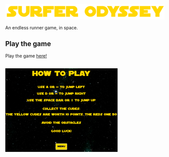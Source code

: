 ![title](images/title.png)

An endless runner game, in space.

## Play the game

Play the game [here!](https://sapienzainteractivegraphicscourse.github.io/final-project-davide/)

<br>
<img src="./images/how_to_play.png" alt="how to play" width="355">